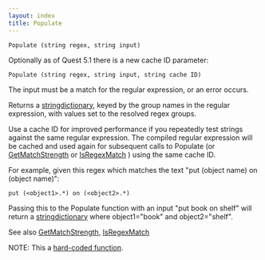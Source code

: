 ```yaml
---
layout: index
title: Populate
---
```


    Populate (string regex, string input)

Optionally as of Quest 5.1 there is a new cache ID parameter:

    Populate (string regex, string input, string cache ID)

The input must be a match for the regular expression, or an error occurs.

Returns a [stringdictionary](../types/stringdictionary.html), keyed by the group names in the regular expression, with values set to the resolved regex groups.

Use a cache ID for improved performance if you repeatedly test strings against the same regular expression. The compiled regular expression will be cached and used again for subsequent calls to Populate (or [GetMatchStrength](getmatchstrength.html) or [IsRegexMatch](isregexmatch.html) ) using the same cache ID.

For example, given this regex which matches the text "put (object name) on (object name)":

    put (<object1>.*) on (<object2>.*)

Passing this to the Populate function with an input "put book on shelf" will return a [stringdictionary](../types/stringdictionary.html) where object1="book" and object2="shelf".

See also [GetMatchStrength](getmatchstrength.html), [IsRegexMatch](isregexmatch.html)

NOTE: This a [hard-coded function](hardcoded.html).
